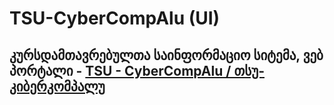 # TSU-CyberCompAlu (UI)

## კურსდამთავრებულთა საინფორმაციო სიტემა, ვებ პორტალი - [TSU - CyberCompAlu / თსუ-კიბერკომპალუ](https://mikheil-a.github.io/TSU_CyberCompAlu_UI/)



<!-- To deploy the app on ghpages:
  -- First run: "ng build --prod" and see if it builds successfully;
  -- Then run: "ng build --prod --base-href https://mikheil-a.github.io/TSU_CyberCompAlu_UI/";
  -- Finally run: "ngh" to check deployment result.-->
